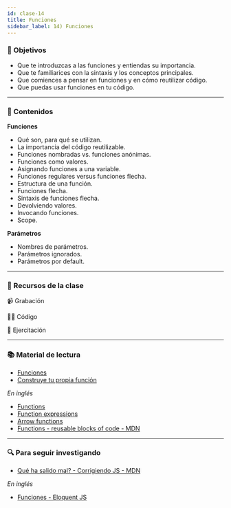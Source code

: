 ```yaml
---
id: clase-14
title: Funciones
sidebar_label: 14) Funciones
---
```


### 🏁 Objetivos

- Que te introduzcas a las funciones y entiendas su importancia.
- Que te familiarices con la sintaxis y los conceptos principales.
- Que comiences a pensar en funciones y en cómo reutilizar código.
- Que puedas usar funciones en tu código.

---

### 📝 Contenidos

**Funciones**

- Qué son, para qué se utilizan.
- La importancia del código reutilizable.
- Funciones nombradas vs. funciones anónimas.
- Funciones como valores.
- Asignando funciones a una variable.
- Funciones regulares versus funciones flecha.
- Estructura de una función.
- Funciones flecha.
- Sintaxis de funciones flecha.
- Devolviendo valores.
- Invocando funciones.
- Scope.

**Parámetros**

- Nombres de parámetros.
- Parámetros ignorados.
- Parámetros por default.

---

### 🚀 Recursos de la clase

📹 Grabación

👩‍💻 Código

💪 Ejercitación

---

### 📚 Material de lectura

- [Funciones](https://frontend.adaitw.org/docs/js/js06)
- [Construye tu propia función](https://developer.mozilla.org/es/docs/Learn/JavaScript/Building_blocks/Construyendo_tu_propia_funcion)

_En inglés_

- [Functions](https://javascript.info/function-basics)
- [Function expressions](https://javascript.info/function-expressions)
- [Arrow functions](https://javascript.info/arrow-functions-basics)
- [Functions - reusable blocks of code - MDN](https://developer.mozilla.org/en-US/docs/Learn/JavaScript/Building_blocks/Functions)

---

### 🔍 Para seguir investigando

- [Qué ha salido mal? - Corrigiendo JS - MDN](https://developer.mozilla.org/es/docs/Learn/JavaScript/First_steps/What_went_wrong)

_En inglés_

- [Funciones - Eloquent JS](https://eloquentjavascript.net/03_functions.html)
